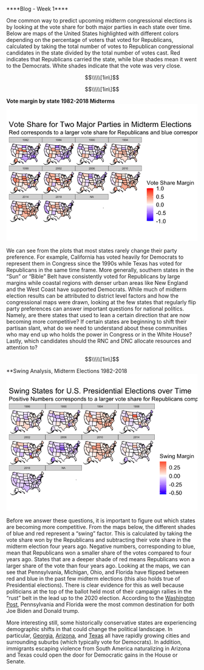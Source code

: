\*\*\*\*Blog - Week 1\*\*\*\*

One common way to predict upcoming midterm congressional elections is by
looking at the vote share for both major parties in each state over
time. Below are maps of the United States highlighted with different
colors depending on the percentage of voters that voted for Republicans,
calculated by taking the total number of votes to Republican
congressional candidates in the state divided by the total number of
votes cast. Red indicates that Republicans carried the state, while blue
shades mean it went to the Democrats. White shades indicate that the
vote was very close.

$$\\\\\[1in\]$$

$$\\\\\[1in\]$$

**Vote margin by state 1982-2018 Midterms**
![](week1_files/figure-markdown_github/unnamed-chunk-3-1.png)

We can see from the plots that most states rarely change their party
preference. For example, California has voted heavily for Democrats to
represent them in Congress since the 1990s while Texas has voted for
Republicans in the same time frame. More generally, southern states in
the “Sun” or “Bible” Belt have consistently voted for Republicans by
large margins while coastal regions with denser urban areas like New
England and the West Coast have supported Democrats. While much of
midterm election results can be attributed to district level factors and
how the congressional maps were drawn, looking at the few states that
regularly flip party preferences can answer important questions for
national politics. Namely, are there states that used to lean a certain
direction that are now becoming more competitive? If certain states are
beginning to shift their partisan slant, what do we need to understand
about these communities who may end up who holds the power in Congress
or in the White House? Lastly, which candidates should the RNC and DNC
allocate resources and attention to?

$$\\\\\[1in\]$$

\*\*Swing Analysis, Midterm Elections 1982-2018
![](week1_files/figure-markdown_github/unnamed-chunk-5-1.png)

Before we answer these questions, it is important to figure out which
states are becoming more competitive. From the maps below, the different
shades of blue and red represent a “swing” factor. This is calculated by
taking the vote share won by the Republicans and subtracting their vote
share in the midterm election four years ago. Negative numbers,
corresponding to blue, mean that Republicans won a smaller share of the
votes compared to four years ago. States that are a deeper shade of red
means Republicans won a larger share of the vote than four years ago.
Looking at the maps, we can see that Pennsylvania, Michigan, Ohio, and
Florida have flipped between red and blue in the past few midterm
elections (this also holds true of Presidential elections). There is
clear evidence for this as well because politicians at the top of the
ballot held most of their campaign rallies in the “rust” belt in the
lead up to the 2020 election. According to the [Washington
Post](https://www.washingtonpost.com/elections/2020/11/02/campaign-rallies-covid/),
Pennsylvania and Florida were the most common destination for both Joe
Biden and Donald trump.

More interesting still, some historically conservative states are
experiencing demographic shifts in that could change the political
landscape. In particular,
[Georgia](https://www.nbcnews.com/politics/meet-the-press/meet-2022-s-most-important-swing-state-georgia-n1287686),
[Arizona](https://www.nysun.com/article/why-arizona-is-turning-blue),
and
[Texas](https://www.theguardian.com/us-news/commentisfree/2022/mar/08/can-texas-become-purple-that-may-depend-on-hispanic-voters)
all have rapidly growing cities and surrounding suburbs (which typically
vote for Democrats). In addition, immigrants escaping violence from
South America naturalizing in Arizona and Texas could open the door for
Democratic gains in the House or Senate.
